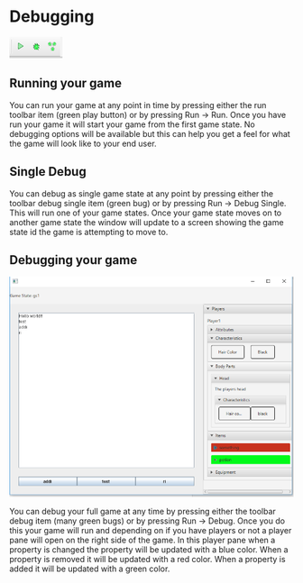 # Debugging

![Debugging](./image/debug.png)

## Running your game

You can run your game at any point in time by pressing either the run toolbar item (green play button) or by pressing Run -> Run. Once you have run your game it will start your game from the first game state. No debugging options will be available but this can help you get a feel for what the game will look like to your end user.

## Single Debug

You can debug as single game state at any point by pressing either the toolbar debug single item (green bug) or by pressing Run -> Debug Single. This will run one of your game states. Once your game state moves on to another game state the window will update to a screen showing the game state id the game is attempting to move to.

## Debugging your game

![Game Debugging](./image/fulldebug.png)

You can debug your full game at any time by pressing either the toolbar debug item (many green bugs) or by pressing Run -> Debug. Once you do this your game will run and depending on if you have players or not a player pane will open on the right side of the game. In this player pane when a property is changed the property will be updated with a blue color. When a property is removed it will be updated with a red color. When a property is added it will be updated with a green color.